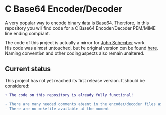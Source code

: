 # C Base64 Encoder/Decoder

A very popular way to encode binary data is [Base64](wikipedia.org/wiki/Base64).
Therefore, in this repository you will find code for a C Base64 Encoder/Decoder
PEM/MIME line ending compliant.  

The code of this project is actually a mirror for [John Schember](github.com/user-none)
work.  
His code was almost untouched, but he original version can be found
[here]([https://nachtimwald.com/2017/11/18/base64-encode-and-decode-in-c/).
Naming convention and other coding aspects also remain unaltered.

## Current status

This project has not yet reached its first release version. It should be
considered:  

```diff
+ The code on this repository is already fully functional!

- There are many needed comments absent in the encoder/decoder files as much as in the example files
- There are no makefile available at the moment
```
